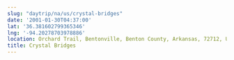 ```yaml
---
slug: "daytrip/na/us/crystal-bridges"
date: '2001-01-30T04:37:00'
lat: '36.381602799365346'
lng: '-94.20278703978886'
location: Orchard Trail, Bentonville, Benton County, Arkansas, 72712, United States
title: Crystal Bridges
---
```



